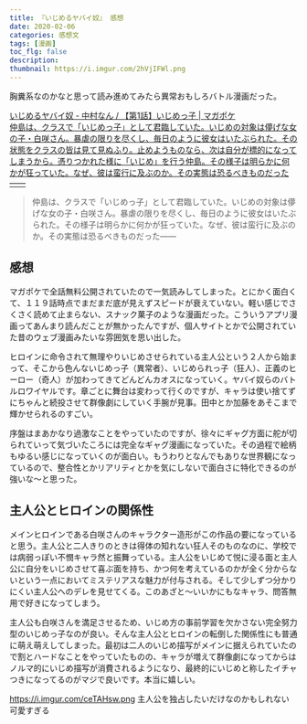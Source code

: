 ```yaml
---
title: 『いじめるヤバイ奴』 感想
date: 2020-02-06
categories: 感想文
tags: [漫画]
toc_flg: false
description: 
thumbnail: https://i.imgur.com/2hVjIFWl.png
---
```


胸糞系なのかなと思って読み進めてみたら異常おもしろバトル漫画だった。

<div class="bcard-wrapper">
<a href="https://pocket.shonenmagazine.com/episode/10834108156633701443" rel="nofollow" target="_blank">
<span class="bcard-main withogimg">
<div class="bcard-title">
いじめるヤバイ奴 - 中村なん / 【第1話】いじめっ子 | マガポケ
</div>
<div class="bcard-description">
仲島は、クラスで「いじめっ子」として君臨していた。いじめの対象は儚げな女の子・白咲さん。暴虐の限りを尽くし、毎日のように彼女はいたぶられた。その状態をクラスの皆は見て見ぬふり。止めようものなら、次は自分が標的になってしまうから。憑りつかれた様に「いじめ」を行う仲島。その様子は明らかに何かが狂っていた。なぜ、彼は蛮行に及ぶのか。その実態は恐るべきものだった――
</div>
<div class="bcard-img" style="background-image: url(https://cdn-img.pocket.shonenmagazine.com/public/episode-thumbnail/10834108156633701443-c75874b6bb8d3877151f1923d68cd351?1612263967)">
</div></span></a></div>

> 仲島は、クラスで「いじめっ子」として君臨していた。いじめの対象は儚げな女の子・白咲さん。暴虐の限りを尽くし、毎日のように彼女はいたぶられた。その様子は明らかに何かが狂っていた。なぜ、彼は蛮行に及ぶのか。その実態は恐るべきものだった――

## 感想

マガポケで全話無料公開されていたので一気読みしてしまった。とにかく面白くて、１１９話時点でまだまだ底が見えずスピードが衰えていない。軽い感じでさくさく読めて止まらない、スナック菓子のような漫画だった。こういうアプリ漫画ってあんまり読んだことが無かったんですが、個人サイトとかで公開されていた昔のウェブ漫画みたいな雰囲気を思い出した。

ヒロインに命令されて無理やりいじめさせられている主人公という２人から始まって、そこから色んないじめっ子（異常者）、いじめられっ子（狂人）、正義のヒーロー（奇人）が加わってきてどんどんカオスになっていく。ヤバイ奴らのバトルロワイヤルです。章ごとに舞台は変わって行くのですが、キャラは使い捨てずにちゃんと続投させて群像劇にしていく手腕が見事。田中とか加藤をあそこまで輝かせられるのすごい。

序盤はまあかなり過激なことをやっていたのですが、徐々にギャグ方面に舵が切られていって気づいたころには完全なギャグ漫画になっていた。その過程で絵柄もゆるい感じになっていくのが面白い。もうわりとなんでもありな世界観になっているので、整合性とかリアリティとかを気にしないで面白さに特化できるのが強いな～と思った。


## 主人公とヒロインの関係性

メインヒロインである白咲さんのキャラクター造形がこの作品の要になっていると思う。主人公と二人きりのときは得体の知れない狂人そのものなのに、学校では病弱っぽい不憫キャラ然と振舞っている。主人公をいじめて悦に浸る面と主人公に自分をいじめさせて喜ぶ面を持ち、かつ何を考えているのかが全く分からないという一点においてミステリアスな魅力が付与される。そして少しずつ分かりにくい主人公へのデレを見せてくる。このあざと～いいかにもなキャラ、問答無用で好きになってしまう。

主人公も白咲さんを満足させるため、いじめ方の事前学習を欠かさない完全努力型のいじめっ子なのが良い。そんな主人公とヒロインの転倒した関係性にも普通に萌え萌えしてしまった。最初は二人のいじめ描写がメインに据えられていたので割とハードなことをやっていたものの、キャラが増えて群像劇になってからはノルマ的にいじめ描写が消費されるようになり、最終的にいじめと称したイチャつきになってるのがマジで良いです。本当に嬉しい。

https://i.imgur.com/ceTAHsw.png
主人公を独占したいだけなのかもしれない　可愛すぎる